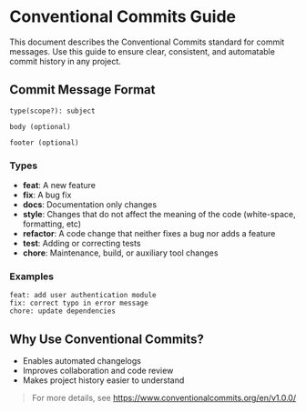 # Conventional Commits Guide

This document describes the Conventional Commits standard for commit messages. Use this guide to ensure clear, consistent, and automatable commit history in any project.

## Commit Message Format
```
type(scope?): subject

body (optional)

footer (optional)
```

### Types
- **feat**: A new feature
- **fix**: A bug fix
- **docs**: Documentation only changes
- **style**: Changes that do not affect the meaning of the code (white-space, formatting, etc)
- **refactor**: A code change that neither fixes a bug nor adds a feature
- **test**: Adding or correcting tests
- **chore**: Maintenance, build, or auxiliary tool changes

### Examples
```
feat: add user authentication module
fix: correct typo in error message
chore: update dependencies
```

## Why Use Conventional Commits?
- Enables automated changelogs
- Improves collaboration and code review
- Makes project history easier to understand

> For more details, see https://www.conventionalcommits.org/en/v1.0.0/

